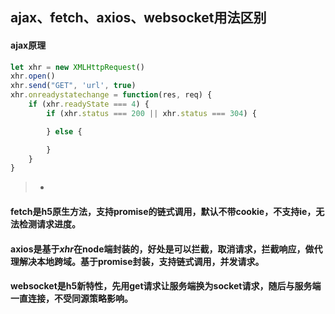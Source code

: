 ## ajax、fetch、axios、websocket用法区别

#### ajax原理
``` javascript
let xhr = new XMLHttpRequest()
xhr.open()
xhr.send("GET", 'url', true)
xhr.onreadystatechange = function(res, req) {
    if (xhr.readyState === 4) {
        if (xhr.status === 200 || xhr.status === 304) {

        } else {

        }
    }
}
```
>* 
#### fetch是h5原生方法，支持promise的链式调用，默认不带cookie，不支持ie，无法检测请求进度。

#### axios是基于*xhr*在node端封装的，好处是可以拦截，取消请求，拦截响应，做代理解决本地跨域。基于promise封装，支持链式调用，并发请求。

#### websocket是h5新特性，先用get请求让服务端换为socket请求，随后与服务端一直连接，不受同源策略影响。